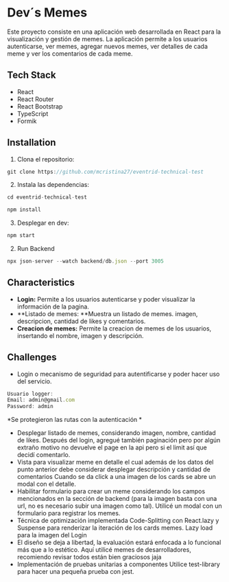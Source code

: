 # Dev´s Memes

Este proyecto consiste en una aplicación web desarrollada en React para la visualización y gestión de memes. La aplicación permite a los usuarios autenticarse, ver memes, agregar nuevos memes, ver detalles de cada meme y ver los comentarios de cada meme.

## Tech Stack

- React
- React Router
- React Bootstrap
- TypeScript
- Formik

## Installation 

1. Clona el repositorio:

```javascript
git clone https://github.com/mcristina27/eventrid-technical-test
```

2. Instala las dependencias:

```javascript
cd eventrid-technical-test
```
```javascript
npm install
```
3. Desplegar en dev:

```javascript
npm start
```
2. Run Backend
```javascript
npx json-server --watch backend/db.json --port 3005
```

## Characteristics

- **Login:** Permite a los usuarios autenticarse y poder visualizar la información de la pagina. 
- **Listado de memes: **Muestra un listado de memes. imagen, descripcion, cantidad de likes y comentarios.
- **Creacion de memes:** Permite la creacion de memes de los usuarios, insertando el nombre, imagen y descripción.

## Challenges

- Login o mecanismo de seguridad para autentificarse y poder hacer uso del servicio.
```javascript
Usuario logger:
Email: admin@gmail.com
Password: admin
```
*Se protegieron las rutas con la autenticación *
- Desplegar listado de memes, considerando imagen, nombre, cantidad de likes.
		Después del login, agregué también paginación pero por algún extraño motivo no devuelve el page en la api pero si el limit así que decidí comentarlo.
- Vista para visualizar meme en detalle el cual además de los datos del punto anterior debe considerar desplegar descripción y cantidad de comentarios
		Cuando se da click a una imagen de los cards se abre un modal con el detalle.
- Habilitar formulario para crear un meme considerando los campos mencionados en la sección de backend (para la imagen basta con una url, no es necesario subir una imagen como tal).
		Utilicé un modal con un formulario para registrar los memes.
- Técnica de optimización implementada
		Code-Splitting con React.lazy y Suspense para renderizar la iteración de los cards memes.
		Lazy load para la imagen del Login
- El diseño se deja a libertad, la evaluación estará enfocada a lo funcional más que a lo estético.
		Aquí utilicé memes de desarrolladores, recomiendo revisar todos están bien graciosos jaja
- Implementación de pruebas unitarias a componentes
		Utilice  test-library para hacer una pequeña prueba con jest.